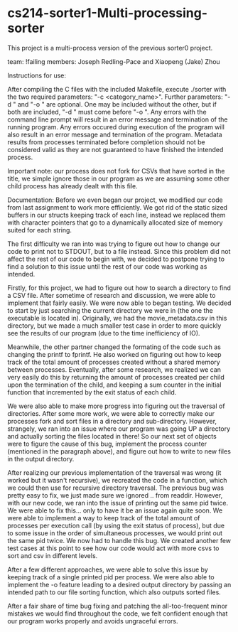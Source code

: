 # cs214-sorter1-Multi-processing-sorter
This project is a multi-process version of the previous sorter0 project.

team: !failing
members: Joseph Redling-Pace and Xiaopeng (Jake) Zhou

Instructions for use:

After compiling the C files with the included Makefile, execute ./sorter with the two required parameters: "-c <category_name>". Further parameters: "-d <inputDirectory>" and "-o <outputDirectory>" are optional. One may be included without the other, but if both are included, "-d <inputDirectory>" must come before "-o <outputDirectory>". Any errors with the command line prompt will result in an error message and termination of the running program. Any errors occured during execution of the program will also result in an error message and termination of the program. Metadata results from processes terminated before completion should not be considered valid as they are not guaranteed to have finished the intended process.

Important note: our process does not fork for CSVs that have sorted in the title, we simple ignore those in our program as we are assuming some other child process has already dealt with this file.


Documentation:
Before we even began our project, we modified our code from last assignment to work more efficiently. We got rid of the static sized  buffers in our structs keeping track of each line, instead we replaced them with character pointers that go to a dynamically allocated size of memory suited for each string.
    
The first difficulty we ran into was trying to figure out how to change our code to print not to STDOUT, but to a file instead. Since this problem did not affect the rest of our code to begin with, we decided to postpone trying to find a solution to this issue until the rest of our code was working as intended.

Firstly, for this project, we had to figure out how to search a directory to find a CSV file. After sometime of research and discussion, we were able to implement that fairly easily. We were now able to began testing. We decided to start by just searching the current directory we were in (the one the executable is located in). Originally, we had the movie_metadata.csv in this directory, but we made a much smaller test case in order to more quickly see the results of our program (due to the time inefficiency of IO).

Meanwhile, the other partner changed the formating of the code such as changing the printf to fprintf. He also worked on figuring out how to keep track of the total amount of processes created without a shared memory between processes. Eventually, after some research, we realized we can very easily do this by returning the amount of processes created per child upon the termination of the child, and keeping a sum counter in the initial function that incremented by the exit status of each child.

We were also able to make more progress into figuring out the traversal of directories. After some more work, we were able to correctly make our processes fork and sort files in a directory and sub-directory. However, strangely, we ran into an issue where our program was going UP a directory and actually sorting the files located in there! So our next set of objects were to figure the cause of this bug, implement the process counter (mentioned in the paragraph above), and figure out how to write to new files in the output directory.

After realizing our previous implementation of the traversal was wrong (it worked but it wasn't recursive), we recreated the code in a function, which we could then use for recursive directory traversal. The previous bug was pretty easy to fix, we just made sure we ignored .. from readdir. However, with our new code, we ran into the issue of printing out the same pid twice. We were able to fix this... only to have it be an issue again quite soon. We were able to implement a way to keep track of the total amount of processes per execution call (by using the exit status of process), but due to some issue in the order of simultaneous processes, we would print out the same pid twice. We now had to handle this bug. We created another few test cases at this point to see how our code would act with more csvs to sort and csv in different levels.

After a few different approaches, we were able to solve this issue by keeping track of a single printed pid per process. We were also able to implement the -o feature leading to a desired output directory by passing an intended path to our file sorting function, which also outputs sorted files.

After a fair share of time bug fixing and patching the all-too-frequent minor mistakes we would find throughout the code, we felt confident enough that our program works properly and avoids ungraceful errors.

